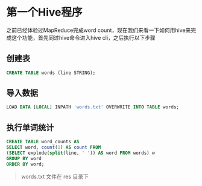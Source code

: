 # 第一个Hive程序
之前已经体验过MapReduce完成word count，现在我们来看一下如何用hive来完成这个功能，首先同过hive命令进入hive cli，之后执行以下步骤
## 创建表
``` sql
CREATE TABLE words (line STRING);
```
## 导入数据
``` sql
LOAD DATA [LOCAL] INPATH 'words.txt' OVERWRITE INTO TABLE words;
```
## 执行单词统计
``` sql
CREATE TABLE word_counts AS
SELECT word, count(1) AS count FROM
(SELECT explode(split(line, ' ')) AS word FROM words) w
GROUP BY word
ORDER BY word;
```
> words.txt 文件在 res 目录下
